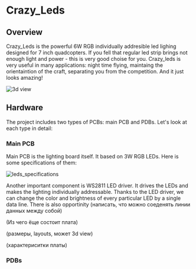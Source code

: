 
# Crazy_Leds

## Overview

Crazy_Leds is the powerful 6W RGB individually addresible led lighing designed for 7 inch quadcopters. 
If you fell that regular led strip brings not enough light and power - this is very good choise for you. 
Crazy_leds is very useful in many applications: night time flying, maintaing the orientaintion of the craft, separating you from the competition. 
And it just looks amazing! 

![3d view](https://github.com/Kiriil-Shark05/Crazy_Leds/blob/main/3D/png/main_PCB_3D_preview.png "3d view")



## Hardware

The project includes two types of PCBs: main PCB and PDBs. 
Let's look at each type in detail:



### Main PCB
Main PCB is the lighting board itself. It based on 3W RGB LEDs. 
Here is some specifications of them:

![leds_specifications](https://github.com/Kiriil-Shark05/Crazy_Leds/blob/main/PCB/leds_specifications/leds_specifications.png "leds_specifications")

Another important component is WS2811 LED driver. It drives the LEDs and makes the lighting individually addressable. Thanks to the LED driver, we can change the color and brightness of every particular LED by a single data line. There is also opportinity (написать, что можно соеденять линии данных между собой)

(Из чего ёще состоит плата)

(размеры, layouts, может 3d view)

(характериситки платы)
### PDBs